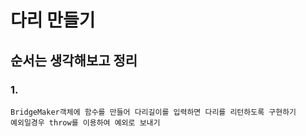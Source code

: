 # 다리 만들기

## 순서는 생각해보고 정리

### 1.
    BridgeMaker객체에 함수를 만들어 다리길이를 입력하면 다리를 리턴하도록 구현하기
    예외일경우 throw를 이용하여 예외로 보내기